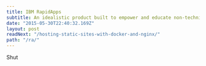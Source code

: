 ```yaml
---
title: IBM RapidApps
subtitle: An idealistic product built to empower and educate non-technical people to build applications using filetypes they knew best. I designed and utilized “spatially-concrete” interface/interaction models to simplify abstract software development concepts and led the design of RA's Rules/Logic composing interface. Spoiler alert: The product ended up failing. Read a long-form postmortem on this project.
date: "2015-05-30T22:40:32.169Z"
layout: post
readNext: "/hosting-static-sites-with-docker-and-nginx/"
path: "/ra/"
---
```


Shut
